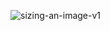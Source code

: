 ![sizing-an-image-v1](https://github.com/user-attachments/assets/bf207672-1d4b-4387-91bc-027137e04039)
